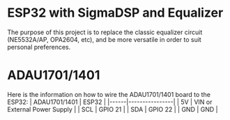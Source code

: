 # ESP32 with SigmaDSP and Equalizer


The purpose of this project is to replace the classic equalizer circuit (NE5532A/AP, OPA2604, etc), and be more versatile in order to suit personal preferences. 

# ADAU1701/1401
Here is the information on how to wire the ADAU1701/1401 board to the ESP32:
| ADAU1701/1401  | ESP32 |
|------|----------------|
| 5V | VIN or External Power Supply |
| SCL | GPIO 21 |
| SDA | GPIO 22 |
| GND | GND |


